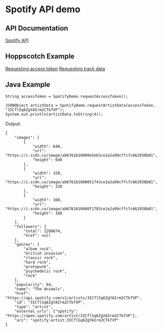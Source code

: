 # Spotify API demo

## API Documentation
[Spotify API](https://developer.spotify.com/documentation/web-api)

## Hoppscotch Example
[Requesting access token](https://hopp.sh/r/iEQUzq89H6rC)
[Requesting track data](https://hopp.sh/r/9KAk1NiLXi1Z)

## Java Example
```
String accessToken = SpotifyDemo.requestAccessToken();

JSONObject artistData = SpotifyDemo.requestArtistData(accessToken, "3ICflSq6ZgYAIrm2CTkfVP");
System.out.println(artistData.toString(4));
```

Output:
```
{
    "images": [
        {
            "width": 640,
            "url": "https://i.scdn.co/image/ab6761610000e5eb3ce1e2a99cffc7c662938b01",
            "height": 640
        },
        {
            "width": 320,
            "url": "https://i.scdn.co/image/ab676161000051743ce1e2a99cffc7c662938b01",
            "height": 320
        },
        {
            "width": 160,
            "url": "https://i.scdn.co/image/ab6761610000f1783ce1e2a99cffc7c662938b01",
            "height": 160
        }
    ],
    "followers": {
        "total": 2288674,
        "href": null
    },
    "genres": [
        "album rock",
        "british invasion",
        "classic rock",
        "hard rock",
        "protopunk",
        "psychedelic rock",
        "rock"
    ],
    "popularity": 64,
    "name": "The Animals",
    "href": "https://api.spotify.com/v1/artists/3ICflSq6ZgYAIrm2CTkfVP",
    "id": "3ICflSq6ZgYAIrm2CTkfVP",
    "type": "artist",
    "external_urls": {"spotify": "https://open.spotify.com/artist/3ICflSq6ZgYAIrm2CTkfVP"},
    "uri": "spotify:artist:3ICflSq6ZgYAIrm2CTkfVP"
}
```

